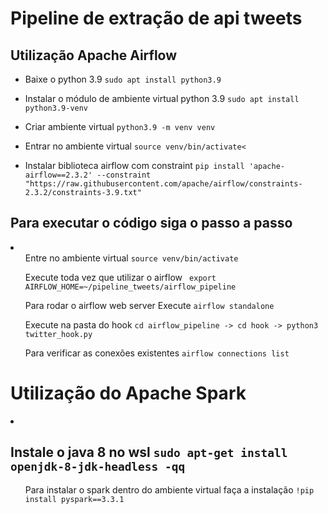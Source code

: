 <h1>Pipeline de extração de api tweets</h1>
    <h2>Utilização Apache Airflow</h2>
        <ul>
            <li>Baixe o python 3.9 <code>sudo apt install python3.9</code></li>
        </ul>
        <ul>
            <li>Instalar o módulo de ambiente virtual python 3.9 <code>sudo apt install python3.9-venv</code></li>
        </ul>
        <ul>
            <li>Criar ambiente virtual <code>python3.9 -m venv venv</code></li>
        </ul>
        <ul>
            <li>Entrar no ambiente virtual <code>source venv/bin/activate<</code></li>
        </ul>
        <ul>
            <li>Instalar biblioteca airflow com constraint <code>pip install 'apache-airflow==2.3.2' --constraint "https://raw.githubusercontent.com/apache/airflow/constraints-2.3.2/constraints-3.9.txt"</code></li>
        </ul>
    <h2>Para executar o código siga o passo a passo</h2>
        <li> 
            <ul> Entre no ambiente virtual <code>source venv/bin/activate</code> </ul>
            <ul> Execute toda vez que utilizar o airflow <code> export AIRFLOW_HOME=~/pipeline_tweets/airflow_pipeline </code></ul> 
            <ul> Para rodar o airflow web server Execute <code>airflow standalone</code></ul> 
            <ul> Execute na pasta do hook <code>cd airflow_pipeline -> cd hook -> python3 twitter_hook.py</code></ul>
            <ul> Para verificar as conexões existentes <code>airflow connections list</code> </ul>  
        </li>
<h1>Utilização do Apache Spark</h1>
    <li>
        <h2>Instale o java 8 no wsl <code>sudo apt-get install openjdk-8-jdk-headless -qq</code></h2>
        <ul>Para instalar o spark dentro do ambiente virtual faça a instalação <code>!pip install pyspark==3.3.1</code></ul>
    </li>

